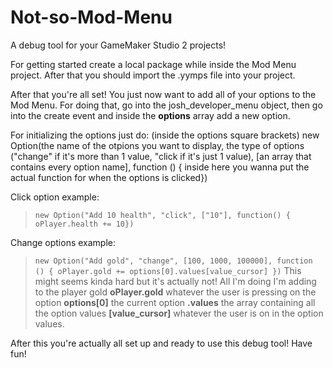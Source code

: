 # Not-so-Mod-Menu
A debug tool for your GameMaker Studio 2 projects!

For getting started create a local package while inside the Mod Menu project.
After that you should import the .yymps file into your project.

After that you're all set! You just now want to add all of your options to the Mod Menu.
For doing that, go into the josh_developer_menu object, then go into the create event and inside the **options** array add a new option.

For initializing the options just do:
(inside the options square brackets)
new Option(the name of the otpions you want to display, the type of options ("change" if it's more than 1 value, "click if it's just 1 value), 
            [an array that contains every option name], function () { inside here you wanna put the actual function for when the options is clicked})
            
Click option example:
>```new Option("Add 10 health", "click", ["10"], function() { oPlayer.health += 10})```

Change options example:
>```new Option("Add gold", "change", [100, 1000, 100000], function () { oPlayer.gold += options[0].values[value_cursor] })```
This might seems kinda hard but it's actually not!
All I'm doing I'm adding to the player gold **oPlayer.gold** whatever the user is pressing on the option **options[0]** the current option **.values** the array containing
all the option values **[value_cursor]** whatever the user is on in the option values.

After this you're actually all set up and ready to use this debug tool! Have fun!
